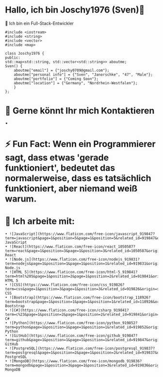 # Hallo, ich bin Joschy1976 (Sven)👋



 Ich bin ein Full-Stack-Entwickler


    
    #include <iostream>
    #include <string>
    #include <vector>
    #include <map>

    class Joschy1976 {
    public:
    std::map<std::string, std::vector<std::string>> aboutme;
    Sven() {
        aboutme["email"] = {"joschy0709@gmail.com"};
        aboutme["personal info"] = {"Sven", "Janorschke", "47", "Male"};
        aboutme["portfolio"] = {"Coming Soon"};
        aboutme["location"] = {"Germany", "Nordrhein-Westfalen"};
        }
    };
# 💬 Gerne könnt Ihr mich Kontaktieren .

# ⚡ Fun Fact: Wenn ein Programmierer sagt, dass etwas 'gerade funktioniert', bedeutet das    	 	           normalerweise, dass es tatsächlich funktioniert, aber niemand weiß warum.

# 🤔 Ich arbeite mit:
   
    • ![JavaScript](https://www.flaticon.com/free-icon/javascript_919847?term=javascript&page=1&position=5&page=1&position=5&related_id=919847&origin=search) JavaScript
    • ![React](https://www.flaticon.com/free-icon/react_1050587?term=react&page=1&position=3&page=1&position=3&related_id=1050587&origin=search) React
    • ![Node.js](https://www.flaticon.com/free-icon/nodejs_919831?term=nodejs&page=1&position=1&page=1&position=1&related_id=919831&origin=search) Node.js
    • ![HTML 5](https://www.flaticon.com/free-icon/html-5_919841?term=html%205&page=1&position=2&page=1&position=2&related_id=919841&origin=search) HTML 5
    • ![CSS](https://www.flaticon.com/free-icon/css_919826?term=css&page=1&position=3&page=1&position=3&related_id=919826&origin=search) CSS
    • ![Bootstrap](https://www.flaticon.com/free-icon/bootstrap_118926?term=bootstrap&page=1&position=1&page=1&position=1&related_id=118926&origin=search) Bootstrap
    • ![C#](https://www.flaticon.com/free-icon/csharp_919841?term=c%23&page=1&position=2&page=1&position=2&related_id=919841&origin=search) C#
    • ![Python](https://www.flaticon.com/free-icon/python_919852?term=python&page=1&position=1&page=1&position=1&related_id=919852&origin=search) Python
    • ![GitHub](https://www.flaticon.com/free-icon/github_919847?term=github&page=1&position=1&page=1&position=1&related_id=919847&origin=search) GitHub
    • ![PostgreSQL](https://www.flaticon.com/free-icon/postgresql_919837?term=postgresql&page=1&position=2&page=1&position=2&related_id=919837&origin=search) PostgreSQL
    • ![MongoDB](https://www.flaticon.com/free-icon/mongodb_919836?term=mongodb&page=1&position=3&page=1&position=3&related_id=919836&origin=search) MongoDB



